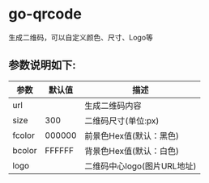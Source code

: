 # go-qrcode

生成二维码，可以自定义颜色、尺寸、Logo等

## 参数说明如下:

|参数|默认值|描述|
|---|---|---|
|url||生成二维码内容|
|size|300|二维码尺寸(单位:px)|
|fcolor|000000|前景色Hex值(默认：黑色)|
|bcolor|FFFFFF|背景色Hex值(默认：白色)|
|logo||二维码中心logo(图片URL地址)|
